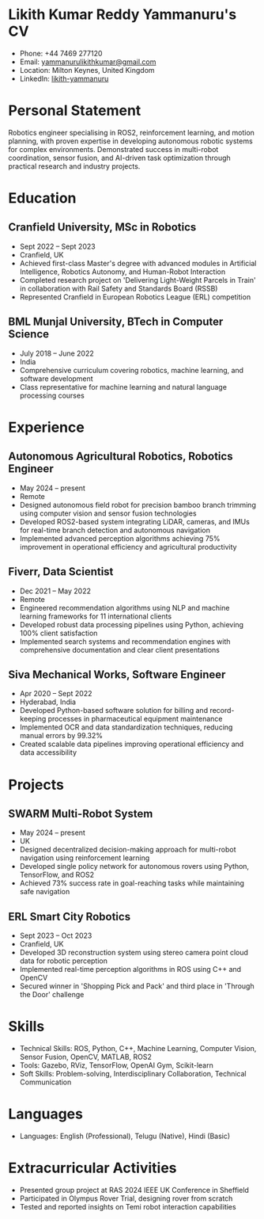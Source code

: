 # Likith Kumar Reddy Yammanuru's CV

- Phone: +44 7469 277120
- Email: [yammanurulikithkumar@gmail.com](mailto:yammanurulikithkumar@gmail.com)
- Location: Milton Keynes, United Kingdom
- LinkedIn: [likith-yammanuru](https://linkedin.com/in/likith-yammanuru)


# Personal Statement

Robotics engineer specialising in ROS2, reinforcement learning, and motion planning, with proven expertise in developing autonomous robotic systems for complex environments. Demonstrated success in multi-robot coordination, sensor fusion, and AI-driven task optimization through practical research and industry projects.

# Education

## Cranfield University, MSc in Robotics

- Sept 2022 – Sept 2023
- Cranfield, UK
- Achieved first-class Master's degree with advanced modules in Artificial Intelligence, Robotics Autonomy, and Human-Robot Interaction
- Completed research project on 'Delivering Light-Weight Parcels in Train' in collaboration with Rail Safety and Standards Board (RSSB)
- Represented Cranfield in European Robotics League (ERL) competition

## BML Munjal University, BTech in Computer Science

- July 2018 – June 2022
- India
- Comprehensive curriculum covering robotics, machine learning, and software development
- Class representative for machine learning and natural language processing courses

# Experience

## Autonomous Agricultural Robotics, Robotics Engineer

- May 2024 – present
- Remote
- Designed autonomous field robot for precision bamboo branch trimming using computer vision and sensor fusion technologies
- Developed ROS2-based system integrating LiDAR, cameras, and IMUs for real-time branch detection and autonomous navigation
- Implemented advanced perception algorithms achieving 75% improvement in operational efficiency and agricultural productivity

## Fiverr, Data Scientist

- Dec 2021 – May 2022
- Remote
- Engineered recommendation algorithms using NLP and machine learning frameworks for 11 international clients
- Developed robust data processing pipelines using Python, achieving 100% client satisfaction
- Implemented search systems and recommendation engines with comprehensive documentation and clear client presentations

## Siva Mechanical Works, Software Engineer

- Apr 2020 – Sept 2022
- Hyderabad, India
- Developed Python-based software solution for billing and record-keeping processes in pharmaceutical equipment maintenance
- Implemented OCR and data standardization techniques, reducing manual errors by 99.32%
- Created scalable data pipelines improving operational efficiency and data accessibility

# Projects

## SWARM Multi-Robot System

- May 2024 – present
- UK
- Designed decentralized decision-making approach for multi-robot navigation using reinforcement learning
- Developed single policy network for autonomous rovers using Python, TensorFlow, and ROS2
- Achieved 73% success rate in goal-reaching tasks while maintaining safe navigation

## ERL Smart City Robotics

- Sept 2023 – Oct 2023
- Cranfield, UK
- Developed 3D reconstruction system using stereo camera point cloud data for robotic perception
- Implemented real-time perception algorithms in ROS using C++ and OpenCV
- Secured winner in 'Shopping Pick and Pack' and third place in 'Through the Door' challenge

# Skills

- Technical Skills: ROS, Python, C++, Machine Learning, Computer Vision, Sensor Fusion, OpenCV, MATLAB, ROS2
- Tools: Gazebo, RViz, TensorFlow, OpenAI Gym, Scikit-learn
- Soft Skills: Problem-solving, Interdisciplinary Collaboration, Technical Communication
# Languages

- Languages: English (Professional), Telugu (Native), Hindi (Basic)
# Extracurricular Activities

- Presented group project at RAS 2024 IEEE UK Conference in Sheffield
- Participated in Olympus Rover Trial, designing rover from scratch
- Tested and reported insights on Temi robot interaction capabilities
